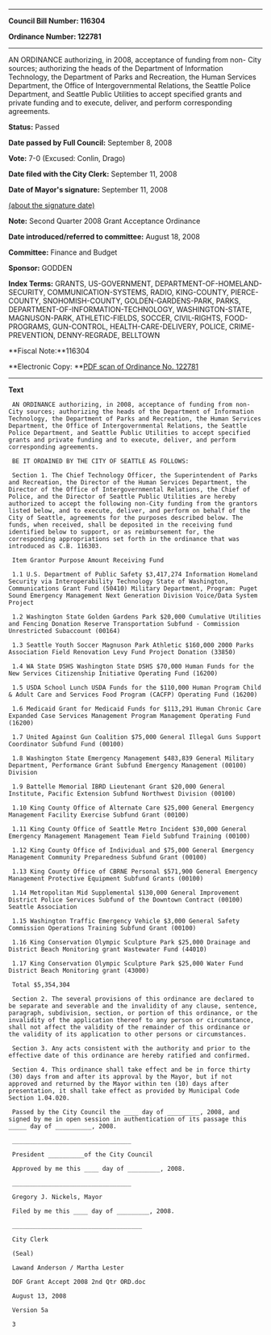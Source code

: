 

********

**Council Bill Number: 116304**
   
**Ordinance Number: 122781**
********

 AN ORDINANCE authorizing, in 2008, acceptance of funding from non- City sources; authorizing the heads of the Department of Information Technology, the Department of Parks and Recreation, the Human Services Department, the Office of Intergovernmental Relations, the Seattle Police Department, and Seattle Public Utilities to accept specified grants and private funding and to execute, deliver, and perform corresponding agreements.

**Status:** Passed
   
**Date passed by Full Council:** September 8, 2008
   
**Vote:** 7-0 (Excused: Conlin, Drago)
   
**Date filed with the City Clerk:** September 11, 2008
   
**Date of Mayor's signature:** September 11, 2008
   
[(about the signature date)](/~public/approvaldate.htm)
   
   
**Note:** Second Quarter 2008 Grant Acceptance Ordinance

   
**Date introduced/referred to committee:** August 18, 2008
   
**Committee:** Finance and Budget
   
**Sponsor:** GODDEN
   
   
**Index Terms:** GRANTS, US-GOVERNMENT, DEPARTMENT-OF-HOMELAND-SECURITY, COMMUNICATION-SYSTEMS, RADIO, KING-COUNTY, PIERCE-COUNTY, SNOHOMISH-COUNTY, GOLDEN-GARDENS-PARK, PARKS, DEPARTMENT-OF-INFORMATION-TECHNOLOGY, WASHINGTON-STATE, MAGNUSON-PARK, ATHLETIC-FIELDS, SOCCER, CIVIL-RIGHTS, FOOD-PROGRAMS, GUN-CONTROL, HEALTH-CARE-DELIVERY, POLICE, CRIME-PREVENTION, DENNY-REGRADE, BELLTOWN

**Fiscal Note:**116304

**Electronic Copy: **[PDF scan of Ordinance No. 122781](/~archives/Ordinances/Ord_122781.pdf)

********

**Text**
   
```
 AN ORDINANCE authorizing, in 2008, acceptance of funding from non- City sources; authorizing the heads of the Department of Information Technology, the Department of Parks and Recreation, the Human Services Department, the Office of Intergovernmental Relations, the Seattle Police Department, and Seattle Public Utilities to accept specified grants and private funding and to execute, deliver, and perform corresponding agreements.

 BE IT ORDAINED BY THE CITY OF SEATTLE AS FOLLOWS:

 Section 1. The Chief Technology Officer, the Superintendent of Parks and Recreation, the Director of the Human Services Department, the Director of the Office of Intergovernmental Relations, the Chief of Police, and the Director of Seattle Public Utilities are hereby authorized to accept the following non-City funding from the grantors listed below, and to execute, deliver, and perform on behalf of the City of Seattle, agreements for the purposes described below. The funds, when received, shall be deposited in the receiving fund identified below to support, or as reimbursement for, the corresponding appropriations set forth in the ordinance that was introduced as C.B. 116303.

 Item Grantor Purpose Amount Receiving Fund

 1.1 U.S. Department of Public Safety $3,417,274 Information Homeland Security via Interoperability Technology State of Washington, Communications Grant Fund (50410) Military Department, Program: Puget Sound Emergency Management Next Generation Division Voice/Data System Project

 1.2 Washington State Golden Gardens Park $20,000 Cumulative Utilities and Fencing Donation Reserve Transportation Subfund - Commission Unrestricted Subaccount (00164)

 1.3 Seattle Youth Soccer Magnuson Park Athletic $160,000 2000 Parks Association Field Renovation Levy Fund Project Donation (33850)

 1.4 WA State DSHS Washington State DSHS $70,000 Human Funds for the New Services Citizenship Initiative Operating Fund (16200)

 1.5 USDA School Lunch USDA Funds for the $110,000 Human Program Child & Adult Care and Services Food Program (CACFP) Operating Fund (16200)

 1.6 Medicaid Grant for Medicaid Funds for $113,291 Human Chronic Care Expanded Case Services Management Program Management Operating Fund (16200)

 1.7 United Against Gun Coalition $75,000 General Illegal Guns Support Coordinator Subfund Fund (00100)

 1.8 Washington State Emergency Management $483,839 General Military Department, Performance Grant Subfund Emergency Management (00100) Division

 1.9 Battelle Memorial IBRD Lieutenant Grant $20,000 General Institute, Pacific Extension Subfund Northwest Division (00100)

 1.10 King County Office of Alternate Care $25,000 General Emergency Management Facility Exercise Subfund Grant (00100)

 1.11 King County Office of Seattle Metro Incident $30,000 General Emergency Management Management Team Field Subfund Training (00100)

 1.12 King County Office of Individual and $75,000 General Emergency Management Community Preparedness Subfund Grant (00100)

 1.13 King County Office of CBRNE Personal $571,900 General Emergency Management Protective Equipment Subfund Grants (00100)

 1.14 Metropolitan Mid Supplemental $130,000 General Improvement District Police Services Subfund of the Downtown Contract (00100) Seattle Association

 1.15 Washington Traffic Emergency Vehicle $3,000 General Safety Commission Operations Training Subfund Grant (00100)

 1.16 King Conservation Olympic Sculpture Park $25,000 Drainage and District Beach Monitoring grant Wastewater Fund (44010)

 1.17 King Conservation Olympic Sculpture Park $25,000 Water Fund District Beach Monitoring grant (43000)

 Total $5,354,304

 Section 2. The several provisions of this ordinance are declared to be separate and severable and the invalidity of any clause, sentence, paragraph, subdivision, section, or portion of this ordinance, or the invalidity of the application thereof to any person or circumstance, shall not affect the validity of the remainder of this ordinance or the validity of its application to other persons or circumstances.

 Section 3. Any acts consistent with the authority and prior to the effective date of this ordinance are hereby ratified and confirmed.

 Section 4. This ordinance shall take effect and be in force thirty (30) days from and after its approval by the Mayor, but if not approved and returned by the Mayor within ten (10) days after presentation, it shall take effect as provided by Municipal Code Section 1.04.020.

 Passed by the City Council the ____ day of _________, 2008, and signed by me in open session in authentication of its passage this _____ day of __________, 2008.

 _________________________________

 President __________of the City Council

 Approved by me this ____ day of _________, 2008.

 _________________________________

 Gregory J. Nickels, Mayor

 Filed by me this ____ day of _________, 2008.

 ____________________________________

 City Clerk

 (Seal)

 Lawand Anderson / Martha Lester

 DOF Grant Accept 2008 2nd Qtr ORD.doc

 August 13, 2008

 Version 5a

 3

```
